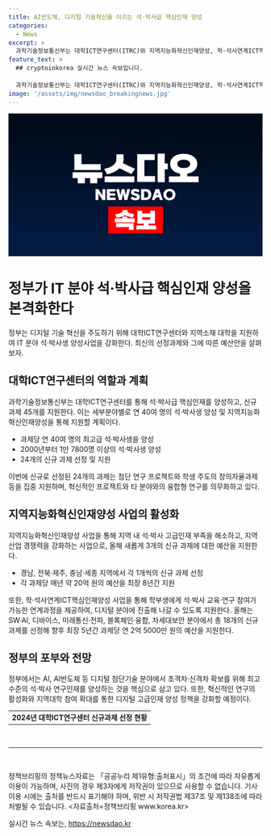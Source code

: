 ```yaml
---
title: AI반도체, 디지털 기술혁신을 이끄는 석·박사급 핵심인재 양성
categories:
  - News
excerpt: >
  과학기술정보통신부는 대학ICT연구센터(ITRC)와 지역지능화혁신인재양성, 학·석사연계ICT핵심인재양성 사업의 2024년도 신규과제 45개를 선정하고 본격적인 지원에 나선다고 밝혔다. 대학ICT연구센터는 과제당 연 40여 명의 최고급 석·박사생을 양성하고, 지역지능화혁신인재양성 사업으로 연 20여 명의 석·박사생을 양성할 계획이며, 이를 통해 디지털 분야의 대표 고급인재 양성사업을 전개한다. 실패 가능성이 높은 혁신·도전형 프로젝트와 디지털 기술의 확산을 위한 인문·사회 등 타 분야와의 융합형 연구도 의무화하고, 지역인재 양성과 균형 발전에도 적극 지원한다.
feature_text: >
  ## cryptoinkorea 실시간 뉴스 속보입니다.

  과학기술정보통신부는 대학ICT연구센터(ITRC)와 지역지능화혁신인재양성, 학·석사연계ICT핵심인재양성 사업의 2024년도 신규과제 45개를 선정하고 본격적인 지원에 나선다고 밝혔다. 대학ICT연구센터는 과제당 연 40여 명의 최고급 석·박사생을 양성하고, 지역지능화혁신인재양성 사업으로 연 20여 명의 석·박사생을 양성할 계획이며, 이를 통해 디지털 분야의 대표 고급인재 양성사업을 전개한다. 실패 가능성이 높은 혁신·도전형 프로젝트와 디지털 기술의 확산을 위한 인문·사회 등 타 분야와의 융합형 연구도 의무화하고, 지역인재 양성과 균형 발전에도 적극 지원한다.
image: '/assets/img/newsdao_breakingnews.jpg'
---
```


<p><img src="/assets/img/newsdao_breakingnews.jpg" alt="cryptoinkorea 속보" /></p>

<h1>정부가 IT 분야 석·박사급 핵심인재 양성을 본격화한다</h1>

<p data-ke-size="size16">정부는 디지털 기술 혁신을 주도하기 위해 대학ICT연구센터와 지역소재 대학을 지원하여 IT 분야 석·박사생  양성사업을 강화한다. 최신의 선정과제와 그에 따른 예산안을 살펴보자.</p>

<h2>대학ICT연구센터의 역할과 계획</h2>

<p data-ke-size="size16">과학기술정보통신부는 대학ICT연구센터를 통해 석·박사급 핵심인재를 양성하고, 신규 과제 45개를 지원한다. 이는 세부분야별로 연 40여 명의 석·박사생 양성 및 지역지능화혁신인재양성을 통해 지원할 계획이다.</p>

<ul>
  <li>과제당 연 40여 명의 최고급 석·박사생을 양성</li>
  <li>2000년부터 1만 7800명 이상의 석·박사생 양성</li>
  <li>24개의 신규 과제 선정 및 지원</li>
</ul>

<p>이번에 신규로 선정된 24개의 과제는 첨단 연구 프로젝트와 학생 주도의 창의자율과제 등을 집중 지원하며, 혁신적인 프로젝트와 타 분야와의 융합형 연구를 의무화하고 있다.</p>

<h2>지역지능화혁신인재양성 사업의 활성화</h2>

<p data-ke-size="size16">지역지능화혁신인재양성 사업을 통해 지역 내 석·박사 고급인재 부족을 해소하고, 지역산업 경쟁력을 강화하는 사업으로, 올해 새롭게 3개의 신규 과제에 대한 예산을 지원한다.</p>

<ul>
  <li>경남, 전북·제주, 충남·세종 지역에서 각 1개씩의 신규 과제 선정</li>
  <li>각 과제당 매년 약 20억 원의 예산을 최장 8년간 지원</li>
</ul>

<p>또한, 학·석사연계ICT핵심인재양성 사업을 통해 학부생에게 석·박사 교육·연구 참여가 가능한 연계과정을 제공하여, 디지털 분야에 진출해 나갈 수 있도록 지원한다. 올해는 SW·AI, 디바이스, 미래통신·전파, 블록체인·융합, 차세대보안 분야에서 총 18개의 신규 과제를 선정해 향후 최장 5년간 과제당 연 2억 5000만 원의 예산을 지원한다.</p>

<h2>정부의 포부와 전망</h2>

<p data-ke-size="size16">정부에서는 AI, AI반도체 등 디지털 첨단기술 분야에서 초격차·신격차 확보를 위해 최고 수준의 석·박사 연구인재를 양성하는 것을 핵심으로 삼고 있다. 또한, 혁신적인 연구의 활성화와 지역대학 참여 확대를 통한 디지털 고급인재 양성 정책을 강화할 예정이다.</p>

<table>
  <tr>
    <td style="text-align: center; height: 17px;"><b>2024년 대학ICT연구센터 신규과제 선정 현황</b></td>
  </tr>
</table>

<p data-ke-size="size16">&nbsp;</p>

<hr>

<p data-ke-size="size16">&nbsp;</p>

<p data-ke-size="size16">정책브리핑의 정책뉴스자료는 「공공누리 제1유형:출처표시」의 조건에 따라 자유롭게 이용이 가능하며, 사진의 경우 제3자에게 저작권이 있으므로 사용할 수 없습니다. 기사 이용 시에는 출처를 반드시 표기해야 하며, 위반 시 저작권법 제37조 및 제138조에 따라 처벌될 수 있습니다. <자료출처=정책브리핑 www.korea.kr></p>
실시간 뉴스 속보는, <a href="https://newsdao.kr" rel="dofollow">https://newsdao.kr</a>


